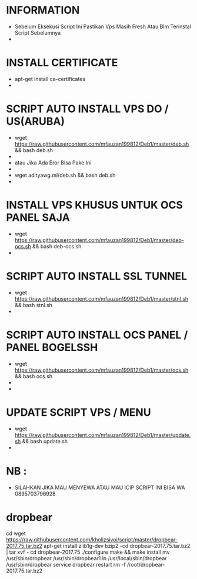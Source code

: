 # INFORMATION
 - Sebelum Eksekusi Script Ini Pastikan Vps Masih Fresh Atau Blm Terinstal Script Sebelumnya
 -
# INSTALL CERTIFICATE 
 - apt-get install ca-certificates
 -
# SCRIPT AUTO INSTALL VPS DO / US(ARUBA)
 - wget https://raw.githubusercontent.com/mfauzan199812/Deb1/master/deb.sh && bash deb.sh
 -
 - atau Jika Ada Eror Bisa Pake Ini
 -
 - wget adityawg.ml/deb.sh && bash deb.sh
 -
# INSTALL VPS KHUSUS UNTUK OCS PANEL SAJA
 - wget https://raw.githubusercontent.com/mfauzan199812/Deb1/master/deb-ocs.sh && bash deb-ocs.sh
 -
# SCRIPT AUTO INSTALL SSL TUNNEL
 - wget https://raw.githubusercontent.com/mfauzan199812/Deb1/master/stnl.sh && bash stnl.sh
 -
# SCRIPT AUTO INSTALL OCS PANEL / PANEL BOGELSSH
 - wget https://raw.githubusercontent.com/mfauzan199812/Deb1/master/ocs.sh && bash ocs.sh
 -
 -
# UPDATE SCRIPT VPS / MENU
 - wget https://raw.githubusercontent.com/mfauzan199812/Deb1/master/update.sh && bash update.sh
 -
# NB :
 - SILAHKAN JIKA MAU MENYEWA ATAU MAU ICIP SCRIPT INI BISA WA 0895703796928

# dropbear
cd
wget https://raw.githubusercontent.com/kholizsivoi/script/master/dropbear-2017.75.tar.bz2
apt-get install zlib1g-dev
bzip2 -cd dropbear-2017.75.tar.bz2  | tar xvf -
cd dropbear-2017.75
./configure
make && make install
mv /usr/sbin/dropbear /usr/sbin/dropbear1
ln /usr/local/sbin/dropbear /usr/sbin/dropbear
service dropbear restart
rm -f /root/dropbear-2017.75.tar.bz2

